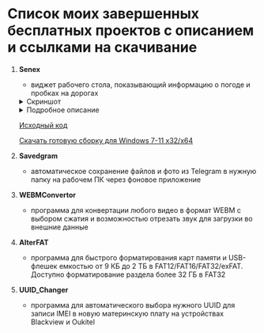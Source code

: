 # Список моих завершенных бесплатных проектов с описанием и ссылками на скачивание

1. **Senex**
    - виджет рабочего стола, показывающий информацию о погоде и пробках на дорогах
    <details><summary>Скриншот</summary>
        <img src="https://github.com/0xMihalich/Senex/blob/main/Senex.jpg" width="500">
    </details>
    <details><summary>Подробное описание</summary>
        > Приложение работает как виджет, закрытие программы и другие настройки доступны при нажатии правой кнопкой на значек в трее.
    <table>
        <tr>
            <th>Приложение работает как виджет, закрытие программы и другие настройки доступны при нажатии правой кнопкой на значек в трее.</th>
        </tr>
        <tr>
            <td>Ограничения:</td>
        </tr>
        <tr>
            <td>Только русские населенные пункты, теоретически другие страны будут работать, но город отображаться не будет.</td>
        </tr>
        <tr>
            <td>Яндекс выдает сводку о дорожной ситуации только в некоторых городах, если ваш город не в их числе, будет выводиться сообщение "нет информации"</td>
        </tr>
        <tr>
            <td>Сам openweather выдает только населенный пункт, в базу собрал все города, но прицепить ко всем регионы задача не совсем простая</td>
        </tr>
    </table>
    </details>
    
    [Исходный код](https://github.com/0xMihalich/Senex)

    [Скачать готовую сборку для Windows 7-11 x32/x64](https://drive.google.com/file/d/1RIPkeBIyG_7yPNlL0slLLRwTdt-hnwDs)

2. **Savedgram**
    - автоматическое сохранение файлов и фото из Telegram в нужную папку на рабочем ПК через фоновое приложение
3. **WEBMConvertor**
    - программа для конвертации любого видео в формат WEBM с выбором сжатия и возможностью отрезать звук для загрузки во внешние данные
4. **AlterFAT**
    - программа для быстрого форматирования карт памяти и USB-флешек емкостью от 9 КБ до 2 ТБ в FAT12/FAT16/FAT32/exFAT. Доступно форматирование раздела более 32 ГБ в FAT32
5. **UUID_Changer**
    - программа для автоматического выбора нужного UUID для записи IMEI в новую материнскую плату на устройствах Blackview и Oukitel
